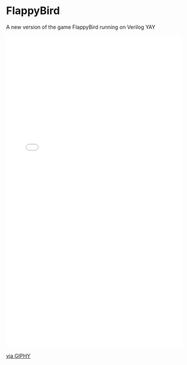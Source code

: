 # FlappyBird
A new version of the game FlappyBird running on Verilog
 YAY
<iframe src="//giphy.com/embed/l0MYDS7YUlT3V2yl2" width="480" height="853" frameBorder="0" class="giphy-embed" allowFullScreen></iframe><p><a href="https://giphy.com/gifs/l0MYDS7YUlT3V2yl2">via GIPHY</a></p>
